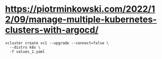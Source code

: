 # https://piotrminkowski.com/2022/12/09/manage-multiple-kubernetes-clusters-with-argocd/

```
vcluster create vc1 --upgrade --connect=false \
  --distro k8s \
  -f values_1.yaml


```